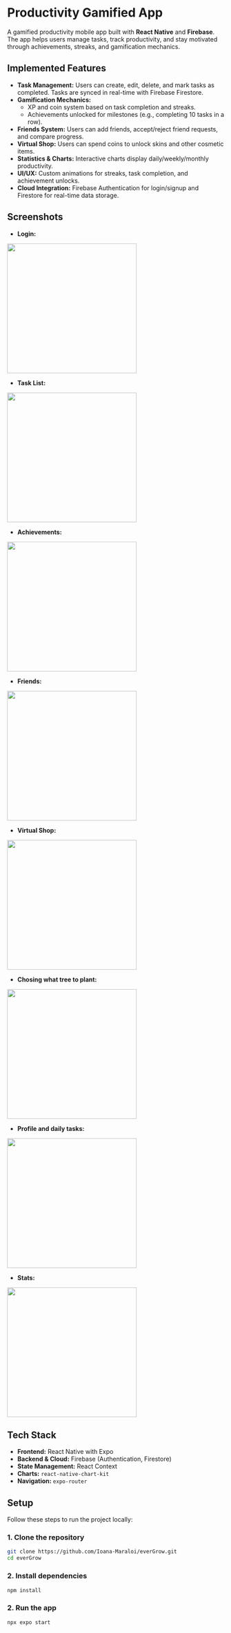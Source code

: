 # Productivity Gamified App

A gamified productivity mobile app built with **React Native** and **Firebase**. The app helps users manage tasks, track productivity, and stay motivated through achievements, streaks, and gamification mechanics.

## Implemented Features

- **Task Management:** Users can create, edit, delete, and mark tasks as completed. Tasks are synced in real-time with Firebase Firestore.
- **Gamification Mechanics:** 
  - XP and coin system based on task completion and streaks.
  - Achievements unlocked for milestones (e.g., completing 10 tasks in a row).
- **Friends System:** Users can add friends, accept/reject friend requests, and compare progress.
- **Virtual Shop:** Users can spend coins to unlock skins and other cosmetic items.
- **Statistics & Charts:** Interactive charts display daily/weekly/monthly productivity.
- **UI/UX:** Custom animations for streaks, task completion, and achievement unlocks.
- **Cloud Integration:** Firebase Authentication for login/signup and Firestore for real-time data storage.

## Screenshots
- **Login:**
 <img src="https://github.com/user-attachments/assets/7082eb72-bdfb-4c3f-8216-1927da81a4bd" width="300"/>



- **Task List:**
 <img src = "https://github.com/user-attachments/assets/b00397af-896d-4fc0-afb5-b1a7697c4720" width="300"/>

- **Achievements:**
<img src = "https://github.com/user-attachments/assets/c7c8ea2a-7e70-4c4d-b9bd-e1b7a84aafa3" width = "300"/>

- **Friends:**
<img src ="https://github.com/user-attachments/assets/41474606-a00e-4572-ba06-8d28c3dc1a05" width = "300" />

- **Virtual Shop:**
<img src = "https://github.com/user-attachments/assets/a2ad0b9c-bd53-4a4b-b3fd-b4aa725feea6" width = "300" />

- **Chosing what tree to plant:**
<img src = "https://github.com/user-attachments/assets/a0289e14-49b8-46c6-80d9-d0ba2a6d03df" width = "300" />

- **Profile and daily tasks:**
<img src = "https://github.com/user-attachments/assets/1f24a969-6f3a-4da7-8cdf-c60fab02ea06" width = "300" />

- **Stats:**
<img src="https://github.com/user-attachments/assets/531c8c21-5a35-431e-a6ed-ab15e58de43f" width = "300" />


## Tech Stack

- **Frontend:** React Native with Expo
- **Backend & Cloud:** Firebase (Authentication, Firestore)
- **State Management:** React Context 
- **Charts:** `react-native-chart-kit`
- **Navigation:** `expo-router`

## Setup

Follow these steps to run the project locally:

### 1. Clone the repository

```bash
git clone https://github.com/Ioana-Maraloi/everGrow.git
cd everGrow
```

### 2. Install dependencies

```bash
npm install
```

### 2. Run the app
```bash
npx expo start
```
